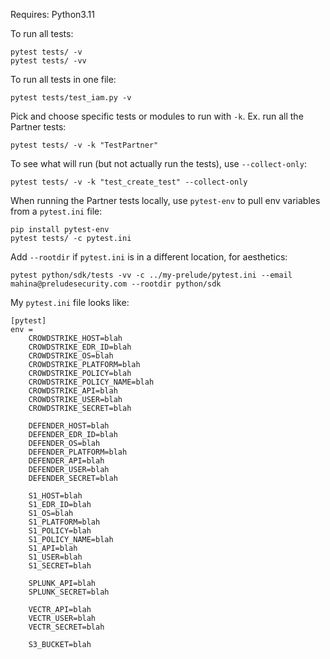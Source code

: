 Requires: Python3.11

To run all tests:
```
pytest tests/ -v
pytest tests/ -vv
```

To run all tests in one file:
```
pytest tests/test_iam.py -v
```

Pick and choose specific tests or modules to run with `-k`. Ex. run all the Partner tests:
```
pytest tests/ -v -k "TestPartner"
```

To see what will run (but not actually run the tests), use `--collect-only`:
```
pytest tests/ -v -k "test_create_test" --collect-only
```

When running the Partner tests locally, use `pytest-env` to pull env variables from a `pytest.ini` file:
```
pip install pytest-env
pytest tests/ -c pytest.ini
```
Add `--rootdir` if `pytest.ini` is in a different location, for aesthetics:
```
pytest python/sdk/tests -vv -c ../my-prelude/pytest.ini --email mahina@preludesecurity.com --rootdir python/sdk
```
My `pytest.ini` file looks like:
```
[pytest]
env =
    CROWDSTRIKE_HOST=blah
    CROWDSTRIKE_EDR_ID=blah
    CROWDSTRIKE_OS=blah
    CROWDSTRIKE_PLATFORM=blah
    CROWDSTRIKE_POLICY=blah
    CROWDSTRIKE_POLICY_NAME=blah
    CROWDSTRIKE_API=blah
    CROWDSTRIKE_USER=blah
    CROWDSTRIKE_SECRET=blah

    DEFENDER_HOST=blah
    DEFENDER_EDR_ID=blah
    DEFENDER_OS=blah
    DEFENDER_PLATFORM=blah
    DEFENDER_API=blah
    DEFENDER_USER=blah
    DEFENDER_SECRET=blah

    S1_HOST=blah
    S1_EDR_ID=blah
    S1_OS=blah
    S1_PLATFORM=blah
    S1_POLICY=blah
    S1_POLICY_NAME=blah
    S1_API=blah
    S1_USER=blah
    S1_SECRET=blah

    SPLUNK_API=blah
    SPLUNK_SECRET=blah

    VECTR_API=blah
    VECTR_USER=blah
    VECTR_SECRET=blah

    S3_BUCKET=blah
```